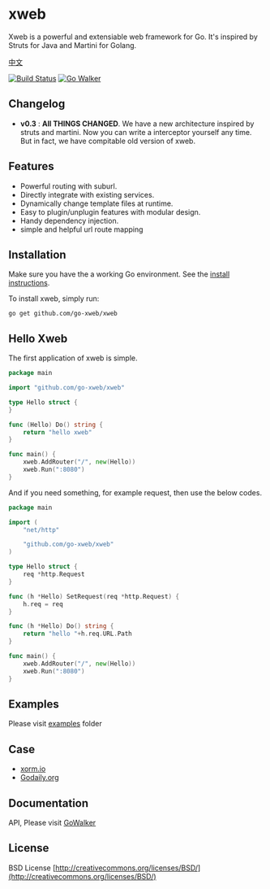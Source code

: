 # xweb

Xweb is a powerful and extensiable web framework for Go. It's inspired by Struts for Java and Martini for Golang. 

[中文](https://github.com/go-xweb/xweb/blob/master/README.md)

[![Build Status](https://drone.io/github.com/go-xweb/xweb/status.png)](https://drone.io/github.com/go-xweb/xweb/latest)  [![Go Walker](http://gowalker.org/api/v1/badge)](http://gowalker.org/github.com/go-xweb/xweb)

## Changelog

* **v0.3** : **All THINGS CHANGED**. We have a new architecture inspired by struts and martini. Now you can write a interceptor yourself any time. But in fact, we have compitable old version of xweb.

## Features

* Powerful routing with suburl.
* Directly integrate with existing services.
* Dynamically change template files at runtime.
* Easy to plugin/unplugin features with modular design.
* Handy dependency injection.
* simple and helpful url route mapping

## Installation

Make sure you have the a working Go environment. See the [install instructions](http://golang.org/doc/install.html). 

To install xweb, simply run:

    go get github.com/go-xweb/xweb

## Hello Xweb
The first application of xweb is simple.

```Go
package main

import "github.com/go-xweb/xweb"

type Hello struct {
}

func (Hello) Do() string {
    return "hello xweb"
}

func main() {
    xweb.AddRouter("/", new(Hello))
    xweb.Run(":8080")
}
```

And if you need something, for example request, then use the below codes.
```Go
package main

import (
    "net/http"

    "github.com/go-xweb/xweb"
)

type Hello struct {
    req *http.Request
}

func (h *Hello) SetRequest(req *http.Request) {
    h.req = req
}

func (h *Hello) Do() string {
    return "hello "+h.req.URL.Path
}

func main() {
    xweb.AddRouter("/", new(Hello))
    xweb.Run(":8080")
}
```

## Examples

Please visit [examples](https://github.com/go-xweb/xweb/tree/master/examples) folder

## Case

* [xorm.io](http://xorm.io)
* [Godaily.org](http://godaily.org)

## Documentation

API, Please visit [GoWalker](http://gowalker.org/github.com/go-xweb/xweb)

## License
BSD License
[http://creativecommons.org/licenses/BSD/](http://creativecommons.org/licenses/BSD/)


